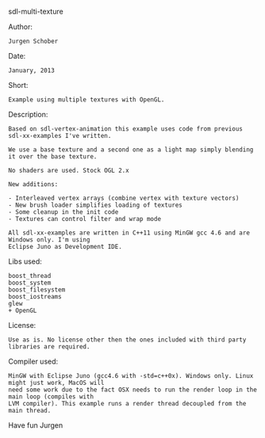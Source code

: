 sdl-multi-texture

Author:

	Jurgen Schober
	
Date:
   
	January, 2013
	
Short:
  
	Example using multiple textures with OpenGL.

Description:

	Based on sdl-vertex-animation this example uses code from previous sdl-xx-examples I've written.
	
	We use a base texture and a second one as a light map simply blending it over the base texture.
	
	No shaders are used. Stock OGL 2.x
	
	New additions:
	
	- Interleaved vertex arrays (combine vertex with texture vectors)
	- New brush loader simplifies loading of textures
	- Some cleanup in the init code
	- Textures can control filter and wrap mode
	
	All sdl-xx-examples are written in C++11 using MinGW gcc 4.6 and are Windows only. I'm using
	Eclipse Juno as Development IDE.

Libs used:

	boost_thread
	boost_system
	boost_filesystem
	boost_iostreams
	glew
	+ OpenGL

License:

	Use as is. No license other then the ones included with third party libraries are required.

Compiler used:

	MinGW with Eclipse Juno (gcc4.6 with -std=c++0x). Windows only. Linux might just work, MacOS will 
	need some work due to the fact OSX needs to run the render loop in the main loop (compiles with 
	LVM compiler). This example runs a render thread decoupled from the main thread.

Have fun
Jurgen
